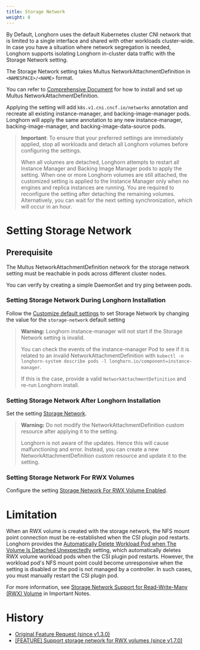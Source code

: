 ```yaml
---
title: Storage Network
weight: 8
---
```


By Default, Longhorn uses the default Kubernetes cluster CNI network that is limited to a single interface and shared with other workloads cluster-wide. In case you have a situation where network segregation is needed, Longhorn supports isolating Longhorn in-cluster data traffic with the Storage Network setting.

The Storage Network setting takes Multus NetworkAttachmentDefinition in `<NAMESPACE>/<NAME>` format.

You can refer to [Comprehensive Document](https://github.com/k8snetworkplumbingwg/multus-cni#comprehensive-documentation) for how to install and set up Multus NetworkAttachmentDefinition.

Applying the setting will add `k8s.v1.cni.cncf.io/networks` annotation and recreate all existing instance-manager, and backing-image-manager pods.
Longhorn will apply the same annotation to any new instance-manager, backing-image-manager, and backing-image-data-source pods.

> **Important**: To ensure that your preferred settings are immediately applied, stop all workloads and detach all Longhorn volumes before configuring the settings.
>
> When all volumes are detached, Longhorn attempts to restart all Instance Manager and Backing Image Manager pods to apply the setting.
> When one or more Longhorn volumes are still attached, the customized setting is applied to the Instance Manager only when no engines and replica instances are running. You are required to reconfigure the setting after detaching the remaining volumes. Alternatively, you can wait for the next setting synchronization, which will occur in an hour.

# Setting Storage Network

## Prerequisite

The Multus NetworkAttachmentDefinition network for the storage network setting must be reachable in pods across different cluster nodes.

You can verify by creating a simple DaemonSet and try ping between pods.

### Setting Storage Network During Longhorn Installation
Follow the [Customize default settings](../customizing-default-settings/) to set Storage Network by changing the value for the `storage-network` default setting

> **Warning:** Longhorn instance-manager will not start if the Storage Network setting is invalid.
>
> You can check the events of the instance-manager Pod to see if it is related to an invalid NetworkAttachmentDefinition with `kubectl -n longhorn-system describe pods -l longhorn.io/component=instance-manager`.
>
> If this is the case, provide a valid `NetworkAttachmentDefinition` and re-run Longhorn install.

### Setting Storage Network After Longhorn Installation

Set the setting [Storage Network](../../../references/settings#storage-network).

> **Warning:** Do not modify the NetworkAttachmentDefinition custom resource after applying it to the setting.
>
> Longhorn is not aware of the updates. Hence this will cause malfunctioning and error. Instead, you can create a new NetworkAttachmentDefinition custom resource and update it to the setting.

### Setting Storage Network For RWX Volumes

Configure the setting [Storage Network For RWX Volume Enabled](../../../references/settings#storage-network-for-rwx-volume-enabled).

# Limitation

When an RWX volume is created with the storage network, the NFS mount point connection must be re-established when the CSI plugin pod restarts. Longhorn provides the [Automatically Delete Workload Pod when The Volume Is Detached Unexpectedly](../../../references/settings#automatically-delete-workload-pod-when-the-volume-is-detached-unexpectedly) setting, which automatically deletes RWX volume workload pods when the CSI plugin pod restarts. However, the workload pod's NFS mount point could become unresponsive when the setting is disabled or the pod is not managed by a controller. In such cases, you must manually restart the CSI plugin pod.

For more information, see [Storage Network Support for Read-Write-Many (RWX) Volume](../../../important-notes/#storage-network-support-for-read-write-many-rwx-volumes) in Important Notes.

# History
- [Original Feature Request (since v1.3.0)](https://github.com/longhorn/longhorn/issues/2285)
- [[FEATURE] Support storage network for RWX volumes (since v1.7.0)](https://github.com/longhorn/longhorn/issues/8184)
